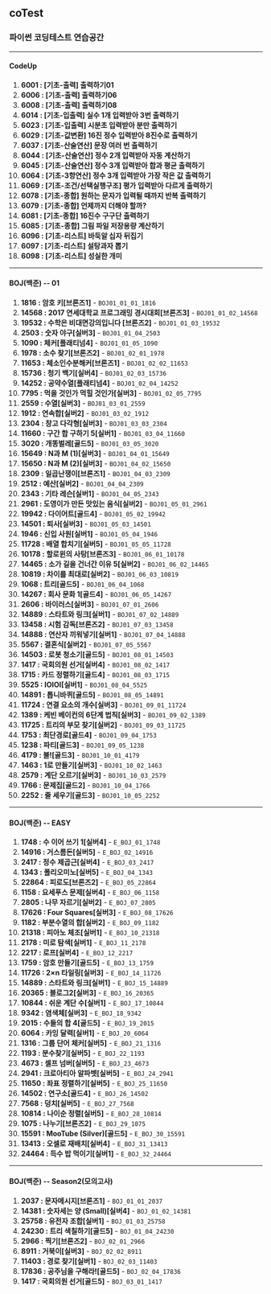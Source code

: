 ## coTest
### 파이썬 코딩테스트 연습공간
***
#### CodeUp
1. **6001 : [기초-출력] 출력하기01**
2. **6006 : [기초-출력] 출력하기06**
3. **6008 : [기초-출력] 출력하기08**
4. **6014 : [기초-입출력] 실수 1개 입력받아 3번 출력하기**
5. **6023 : [기초-입출력] 시분초 입력받아 분만 출력하기**
6. **6029 : [기초-값변환] 16진 정수 입력받아 8진수로 출력하기**
7. **6037 : [기초-산술연산] 문장 여러 번 출력하기**
8. **6044 : [기초-산술연산] 정수 2개 입력받아 자동 계산하기**
9. **6045 : [기초-산술연산] 정수 3개 입력받아 합과 평균 출력하기**
10. **6064 : [기초-3항연산] 정수 3개 입력받아 가장 작은 값 출력하기**
11. **6069 : [기초-조건/선택실행구조] 평가 입력받아 다르게 출력하기**
12. **6078 : [기초-종합] 원하는 문자가 입력될 때까지 반복 출력하기**
13. **6079 : [기초-종합] 언제까지 더해야 할까?**
14. **6081 : [기초-종합] 16진수 구구단 출력하기**
15. **6085 : [기초-종합] 그림 파일 저장용량 계산하기**
16. **6096 : [기초-리스트] 바둑알 십자 뒤집기**
17. **6097 : [기초-리스트] 설탕과자 뽑기**
18. **6098 : [기초-리스트] 성실한 개미**
***
#### BOJ(백준) -- 01
1. **1816 : 암호 키[브론즈1]** - `BOJ01_01_01_1816`
2. **14568 : 2017 연세대학교 프로그래밍 경시대회[브론즈3]** - `BOJ01_01_02_14568`
3. **19532 : 수학은 비대면강의입니다 [브론즈2]** - `BOJ01_01_03_19532`
4. **2503 : 숫자 야구[실버3]** - `BOJ01_01_04_2503`
5. **1090 : 체커[플래티넘4]** - `BOJ01_01_05_1090`
6. **1978 : 소수 찾기[브론즈2]** - `BOJ01_02_01_1978`
7. **11653 : 체소인수분해커[브론즈1]** - `BOJ01_02_02_11653`
8. **15736 : 청기 백기[실버4]** - `BOJ01_02_03_15736`
9. **14252 : 공약수열[플래티넘4]** - `BOJ01_02_04_14252`
10. **7795 : 먹을 것인가 먹힐 것인가[실버3]** - `BOJ01_02_05_7795`
11. **2559 : 수열[실버3]** - `BOJ01_03_01_2559`
12. **1912 : 연속합[실버2]** - `BOJ01_03_02_1912`
13. **2304 : 창고 다각형[실버3]** - `BOJ01_03_03_2304`
14. **11660 : 구간 합 구하기 5[실버1]** - `BOJ01_03_04_11660`
15. **3020 : 개똥벌레[골드5]** - `BOJ01_03_05_3020`
16. **15649 : N과 M (1)[실버3]** - `BOJ01_04_01_15649`
17. **15650 : N과 M (2)[실버3]** - `BOJ01_04_02_15650`
18. **2309 : 일곱난쟁이[브론즈1]** - `BOJ01_04_03_2309`
19. **2512 : 예산[실버2]** - `BOJ01_04_04_2309`
20. **2343 : 기타 레슨[실버1]** - `BOJ01_04_05_2343`
21. **2961 : 도영이가 만든 맛있는 음식[실버2]** - `BOJ01_05_01_2961`
22. **19942 : 다이어트[골드4]** - `BOJ01_05_02_19942`
23. **14501 : 퇴사[실버3]** - `BOJ01_05_03_14501`
24. **1946 : 신입 사원[실버1]** - `BOJ01_05_04_1946`
25. **11728 : 배열 합치기[실버5]** - `BOJ01_05_05_11728`
26. **10178 : 할로윈의 사탕[브론즈3]** - `BOJ01_06_01_10178`
27. **14465 : 소가 길을 건너간 이유 5[실버2]** - `BOJ01_06_02_14465`
28. **10819 : 차이를 최대로[실버2]** - `BOJ01_06_03_10819`
29. **1068 : 트리[골드5]** - `BOJ01_06_04_1068`
30. **14267 : 회사 문화 1[골드4]** - `BOJ01_06_05_14267`
31. **2606 : 바이러스[실버3]** - `BOJ01_07_01_2606`
32. **14889 : 스타트와 링크[실버1]** - `BOJ01_07_02_14889`
33. **13458 : 시험 감독[브론즈2]** - `BOJ01_07_03_13458`
34. **14888 : 연산자 끼워넣기[실버1]** - `BOJ01_07_04_14888`
35. **5567 : 결혼식[실버2]** - `BOJ01_07_05_5567`
36. **14503 : 로봇 청소기[골드5]** - `BOJ01_08_01_14503`
37. **1417 : 국회의원 선거[실버4]** - `BOJ01_08_02_1417`
38. **1715 : 카드 정렬하기[골드4]** - `BOJ01_08_03_1715`
39. **5525 : IOIOI[실버1]** - `BOJ01_08_04_5525`
40. **14891 : 톱니바퀴[골드5]** - `BOJ01_08_05_14891`
41. **11724 : 연결 요소의 개수[실버3]** - `BOJ01_09_01_11724`
42. **1389 : 케빈 베이컨의 6단계 법칙[실버3]** - `BOJ01_09_02_1389`
43. **11725 : 트리의 부모 찾기[실버2]** - `BOJ01_09_03_11725`
44. **1753 : 최단경로[골드4]** - `BOJ01_09_04_1753`
45. **1238 : 파티[골드3]** - `BOJ01_09_05_1238`
46. **4179 : 불![골드3]** - `BOJ01_10_01_4179`
47. **1463 : 1로 만들기[실버3]** - `BOJ01_10_02_1463`
48. **2579 : 계단 오르기[실버3]** - `BOJ01_10_03_2579`
49. **1766 : 문제집[골드2]** - `BOJ01_10_04_1766` 
50. **2252 : 줄 세우기[골드3]** - `BOJ01_10_05_2252`
***
#### BOJ(백준) -- EASY
01. **1748 : 수 이어 쓰기 1[실버4]** - `E_BOJ_01_1748`
02. **14916 : 거스름돈[실버5]** - `E_BOJ_02_14916`
03. **2417 : 정수 제곱근[실버4]** - `E_BOJ_03_2417`
04. **1343 : 폴리오미노[실버5]** - `E_BOJ_04_1343`
05. **22864 : 피로도[브론즈2]** - `E_BOJ_05_22864`
06. **1158 : 요세푸스 문제[실버4]** - `E_BOJ_06_1158`
07. **2805 : 나무 자르기[실버2]** - `E_BOJ_07_2805`
08. **17626 : Four Squares[실버3]** - `E_BOJ_08_17626`
09. **1182 : 부분수열의 합[실버2]** - `E_BOJ_09_1182`
10. **21318 : 피아노 체조[실버1]** - `E_BOJ_10_21318`
11. **2178 : 미로 탐색[실버1]** - `E_BOJ_11_2178`
12. **2217 : 로프[실버4]** - `E_BOJ_12_2217`
13. **1759 : 암호 만들기[골드5]** - `E_BOJ_13_1759`
14. **11726 : 2×n 타일링[실버3]** - `E_BOJ_14_11726`
15. **14889 : 스타트와 링크[실버1]** - `E_BOJ_15_14889`
16. **20365 : 블로그2[실버3]** - `E_BOJ_16_20365`
17. **10844 : 쉬운 계단 수[실버1]** - `E_BOJ_17_10844`
18. **9342 : 염색체[실버3]** - `E_BOJ_18_9342`
19. **2015 : 수들의 합 4[골드5]** - `E_BOJ_19_2015`
20. **6064 : 카잉 달력[실버1]** - `E_BOJ_20_6064`
21. **1316 : 그룹 단어 체커[실버5]** - `E_BOJ_21_1316`
22. **1193 : 분수찾기[실버5]** - `E_BOJ_22_1193`
23. **4673 : 셀프 넘버[실버5]** - `E_BOJ_23_4673`
24. **2941 : 크로아티아 알파벳[실버5]** - `E_BOJ_24_2941`
25. **11650 : 좌표 정렬하기[실버5]** - `E_BOJ_25_11650`
26. **14502 : 연구소[골드4]** - `E_BOJ_26_14502`
27. **7568 : 덩치[실버5]** - `E_BOJ_27_7568`
28. **10814 : 나이순 정렬[실버5]** - `E_BOJ_28_10814`
29. **1075 : 나누기[브론즈2]** - `E_BOJ_29_1075`
30. **15591 : MooTube (Silver)[골드5]** - `E_BOJ_30_15591`
31. **13413 : 오셀로 재배치[실버4]** - `E_BOJ_31_13413`
32. **24464 : 득수 밥 먹이기[실버1]** - `E_BOJ_32_24464`
***
#### BOJ(백준) -- Season2(모의고사)
01. **2037 : 문자메시지[브론즈1]** - `BOJ_01_01_2037`
02. **14381 : 숫자세는 양 (Small)[실버4]** - `BOJ_01_02_14381`
03. **25758 : 유전자 조합[실버1]** - `BOJ_01_03_25758`
04. **24230 : 트리 색칠하기[골드5]** - `BOJ_01_04_24230`
05. **2966 : 찍기[브론즈2]** - `BOJ_02_01_2966`
06. **8911 : 거북이[실버3]** - `BOJ_02_02_8911`
07. **11403 : 경로 찾기[실버1]** - `BOJ_02_03_11403`
08. **17836 : 공주님을 구해라![골드5]** - `BOJ_02_04_17836`
09. **1417 : 국회의원 선거[골드5]** - `BOJ_03_01_1417`